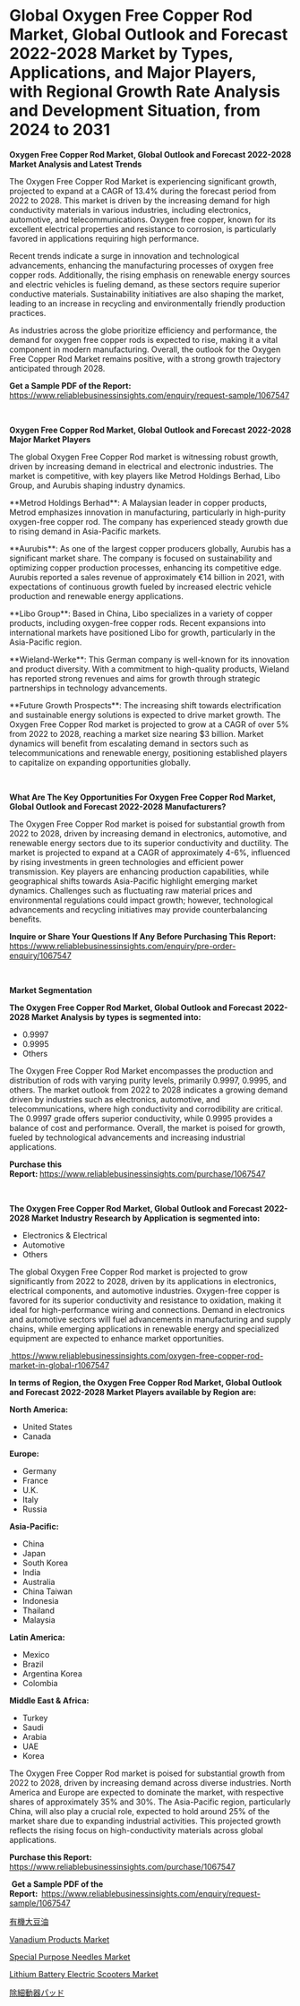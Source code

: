 <p><h1>Global Oxygen Free Copper Rod Market, Global Outlook and Forecast 2022-2028 Market by Types, Applications, and Major Players, with Regional Growth Rate Analysis and Development Situation, from 2024 to 2031</h1></p><p><strong>Oxygen Free Copper Rod Market, Global Outlook and Forecast 2022-2028 Market Analysis and Latest Trends</strong></p>
<p><p>The Oxygen Free Copper Rod Market is experiencing significant growth, projected to expand at a CAGR of 13.4% during the forecast period from 2022 to 2028. This market is driven by the increasing demand for high conductivity materials in various industries, including electronics, automotive, and telecommunications. Oxygen free copper, known for its excellent electrical properties and resistance to corrosion, is particularly favored in applications requiring high performance.</p><p>Recent trends indicate a surge in innovation and technological advancements, enhancing the manufacturing processes of oxygen free copper rods. Additionally, the rising emphasis on renewable energy sources and electric vehicles is fueling demand, as these sectors require superior conductive materials. Sustainability initiatives are also shaping the market, leading to an increase in recycling and environmentally friendly production practices.</p><p>As industries across the globe prioritize efficiency and performance, the demand for oxygen free copper rods is expected to rise, making it a vital component in modern manufacturing. Overall, the outlook for the Oxygen Free Copper Rod Market remains positive, with a strong growth trajectory anticipated through 2028.</p></p>
<p><strong>Get a Sample PDF of the Report:&nbsp;</strong> <a href="https://www.reliablebusinessinsights.com/enquiry/request-sample/1067547">https://www.reliablebusinessinsights.com/enquiry/request-sample/1067547</a></p>
<p>&nbsp;</p>
<p><strong>Oxygen Free Copper Rod Market, Global Outlook and Forecast 2022-2028 Major Market Players</strong></p>
<p><p>The global Oxygen Free Copper Rod market is witnessing robust growth, driven by increasing demand in electrical and electronic industries. The market is competitive, with key players like Metrod Holdings Berhad, Libo Group, and Aurubis shaping industry dynamics.</p><p>**Metrod Holdings Berhad**: A Malaysian leader in copper products, Metrod emphasizes innovation in manufacturing, particularly in high-purity oxygen-free copper rod. The company has experienced steady growth due to rising demand in Asia-Pacific markets. </p><p>**Aurubis**: As one of the largest copper producers globally, Aurubis has a significant market share. The company is focused on sustainability and optimizing copper production processes, enhancing its competitive edge. Aurubis reported a sales revenue of approximately €14 billion in 2021, with expectations of continuous growth fueled by increased electric vehicle production and renewable energy applications.</p><p>**Libo Group**: Based in China, Libo specializes in a variety of copper products, including oxygen-free copper rods. Recent expansions into international markets have positioned Libo for growth, particularly in the Asia-Pacific region.</p><p>**Wieland-Werke**: This German company is well-known for its innovation and product diversity. With a commitment to high-quality products, Wieland has reported strong revenues and aims for growth through strategic partnerships in technology advancements.</p><p>**Future Growth Prospects**: The increasing shift towards electrification and sustainable energy solutions is expected to drive market growth. The Oxygen Free Copper Rod market is projected to grow at a CAGR of over 5% from 2022 to 2028, reaching a market size nearing $3 billion. Market dynamics will benefit from escalating demand in sectors such as telecommunications and renewable energy, positioning established players to capitalize on expanding opportunities globally.</p></p>
<p>&nbsp;</p>
<p><strong>What Are The Key Opportunities For Oxygen Free Copper Rod Market, Global Outlook and Forecast 2022-2028 Manufacturers?</strong></p>
<p><p>The Oxygen Free Copper Rod market is poised for substantial growth from 2022 to 2028, driven by increasing demand in electronics, automotive, and renewable energy sectors due to its superior conductivity and ductility. The market is projected to expand at a CAGR of approximately 4-6%, influenced by rising investments in green technologies and efficient power transmission. Key players are enhancing production capabilities, while geographical shifts towards Asia-Pacific highlight emerging market dynamics. Challenges such as fluctuating raw material prices and environmental regulations could impact growth; however, technological advancements and recycling initiatives may provide counterbalancing benefits.</p></p>
<p><strong>Inquire or Share Your Questions If Any Before Purchasing This Report:</strong> <a href="https://www.reliablebusinessinsights.com/enquiry/pre-order-enquiry/1067547">https://www.reliablebusinessinsights.com/enquiry/pre-order-enquiry/1067547</a></p>
<p>&nbsp;</p>
<p><strong>Market Segmentation</strong></p>
<p><strong>The Oxygen Free Copper Rod Market, Global Outlook and Forecast 2022-2028 Market Analysis by types is segmented into:</strong></p>
<p><ul><li>0.9997</li><li>0.9995</li><li>Others</li></ul></p>
<p><p>The Oxygen Free Copper Rod Market encompasses the production and distribution of rods with varying purity levels, primarily 0.9997, 0.9995, and others. The market outlook from 2022 to 2028 indicates a growing demand driven by industries such as electronics, automotive, and telecommunications, where high conductivity and corrodibility are critical. The 0.9997 grade offers superior conductivity, while 0.9995 provides a balance of cost and performance. Overall, the market is poised for growth, fueled by technological advancements and increasing industrial applications.</p></p>
<p><strong>Purchase this Report:&nbsp;</strong><a href="https://www.reliablebusinessinsights.com/purchase/1067547">https://www.reliablebusinessinsights.com/purchase/1067547</a></p>
<p>&nbsp;</p>
<p><strong>The Oxygen Free Copper Rod Market, Global Outlook and Forecast 2022-2028 Market Industry Research by Application is segmented into:</strong></p>
<p><ul><li>Electronics & Electrical</li><li>Automotive</li><li>Others</li></ul></p>
<p><p>The global Oxygen Free Copper Rod market is projected to grow significantly from 2022 to 2028, driven by its applications in electronics, electrical components, and automotive industries. Oxygen-free copper is favored for its superior conductivity and resistance to oxidation, making it ideal for high-performance wiring and connections. Demand in electronics and automotive sectors will fuel advancements in manufacturing and supply chains, while emerging applications in renewable energy and specialized equipment are expected to enhance market opportunities.</p></p>
<p><a href="https://www.reliablebusinessinsights.com/oxygen-free-copper-rod-market-in-global-r1067547">&nbsp;https://www.reliablebusinessinsights.com/oxygen-free-copper-rod-market-in-global-r1067547</a></p>
<p><strong>In terms of Region, the Oxygen Free Copper Rod Market, Global Outlook and Forecast 2022-2028 Market Players available by Region are:</strong></p>
<p>
    <p> <strong> North America: </strong>
        <ul>
            <li>United States</li>
            <li>Canada</li>
        </ul>
        </p> 
    <p> <strong> Europe: </strong>
        <ul>
            <li>Germany</li>
            <li>France</li>
            <li>U.K.</li>
            <li>Italy</li>
            <li>Russia</li>
        </ul>
        </p> 
    <p> <strong> Asia-Pacific: </strong>
        <ul>
            <li>China</li>
            <li>Japan</li>
            <li>South Korea</li>
            <li>India</li>
            <li>Australia</li>
            <li>China Taiwan</li>
            <li>Indonesia</li>
            <li>Thailand</li>
            <li>Malaysia</li>
        </ul>
        </p> 
    <p> <strong> Latin America: </strong>
        <ul>
            <li>Mexico</li>
            <li>Brazil</li>
            <li>Argentina Korea</li>
            <li>Colombia</li>
        </ul>
        </p> 
    <p> <strong> Middle East & Africa: </strong>
        <ul>
            <li>Turkey</li>
            <li>Saudi</li>
            <li>Arabia</li>
            <li>UAE</li>
            <li>Korea</li>
        </ul>
    </p>
    </p>
<p><p>The Oxygen Free Copper Rod market is poised for substantial growth from 2022 to 2028, driven by increasing demand across diverse industries. North America and Europe are expected to dominate the market, with respective shares of approximately 35% and 30%. The Asia-Pacific region, particularly China, will also play a crucial role, expected to hold around 25% of the market share due to expanding industrial activities. This projected growth reflects the rising focus on high-conductivity materials across global applications.</p></p>
<p><strong>Purchase this Report: </strong><a href="https://www.reliablebusinessinsights.com/purchase/1067547">https://www.reliablebusinessinsights.com/purchase/1067547</a></p>
<p>&nbsp;<strong>Get a Sample PDF of the Report:&nbsp;&nbsp;</strong><a href="https://www.reliablebusinessinsights.com/enquiry/request-sample/1067547">https://www.reliablebusinessinsights.com/enquiry/request-sample/1067547</a></p>
<p><strong></strong></p>
<p><p><a href="https://medium.com/@jessicagtk0/%E6%9C%89%E6%A9%9F%E5%A4%A7%E8%B1%86%E6%B2%B9%E5%B8%82%E5%A0%B4%E3%81%AE%E5%B1%95%E6%9C%9B-%E6%A5%AD%E7%95%8C%E5%88%86%E6%9E%90-2024%E5%B9%B4%E3%81%8B%E3%82%892031%E5%B9%B4-b186d8315850">有機大豆油</a></p><p><a href="https://issuu.com/reportprime-2/docs/vanadium-products-market-size-2030._5387c2f6d8ff4c">Vanadium Products Market</a></p><p><a href="https://www.linkedin.com/pulse/special-purpose-needles-market-forecasts-trends-impact-analysis-5kzgc?trackingId=nSwTdpsOQ4aVgVSUIWIgXg%3D%3D">Special Purpose Needles Market</a></p><p><a href="https://issuu.com/reportprime-2/docs/lithium-battery-electric-scooters-m_56ce5697fdbafe">Lithium Battery Electric Scooters Market</a></p><p><a href="https://medium.com/@jessicagtk0/%E3%82%B0%E3%83%AD%E3%83%BC%E3%83%90%E3%83%AB%E9%99%A4%E7%B4%B0%E5%8B%95%E3%83%91%E3%83%83%E3%83%89%E3%81%AE%E5%B8%82%E5%A0%B4%E5%8B%95%E5%90%91-%E6%88%90%E9%95%B7%E6%A9%9F%E4%BC%9A%E3%81%A8%E8%AA%B2%E9%A1%8C%E3%81%AB%E9%96%A2%E3%81%99%E3%82%8B%E8%A6%8B%E8%A7%A3-2024%E5%B9%B4%E3%81%8B%E3%82%892031%E5%B9%B4%E3%81%BE%E3%81%A7-a589ff987ecf">除細動器パッド</a></p></p>